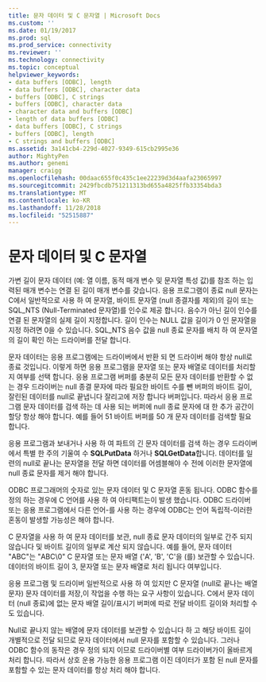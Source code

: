 ```yaml
---
title: 문자 데이터 및 C 문자열 | Microsoft Docs
ms.custom: ''
ms.date: 01/19/2017
ms.prod: sql
ms.prod_service: connectivity
ms.reviewer: ''
ms.technology: connectivity
ms.topic: conceptual
helpviewer_keywords:
- data buffers [ODBC], length
- data buffers [ODBC], character data
- buffers [ODBC], C strings
- buffers [ODBC], character data
- character data and buffers [ODBC]
- length of data buffers [ODBC]
- data buffers [ODBC], C strings
- buffers [ODBC], length
- C strings and buffers [ODBC]
ms.assetid: 3a141cb4-229d-4027-9349-615cb2995e36
author: MightyPen
ms.author: genemi
manager: craigg
ms.openlocfilehash: 00daac655f0c435c1ee22239d3d4aafa23065997
ms.sourcegitcommit: 2429fbcdb751211313bd655a4825ffb33354bda3
ms.translationtype: MT
ms.contentlocale: ko-KR
ms.lasthandoff: 11/28/2018
ms.locfileid: "52515887"
---
```

# <a name="character-data-and-c-strings"></a>문자 데이터 및 C 문자열
가변 길이 문자 데이터 (예: 열 이름, 동적 매개 변수 및 문자열 특성 값)를 참조 하는 입력된 매개 변수는 연결 된 길이 매개 변수를 갖습니다. 응용 프로그램이 종료 null 문자는 C에서 일반적으로 사용 하 여 문자열, 바이트 문자열 (null 종결자를 제외)의 길이 또는 SQL_NTS (Null-Terminated 문자열)를 인수로 제공 합니다. 음수가 아닌 길이 인수를 연결 된 문자열의 실제 길이 지정합니다. 길이 인수는 NULL 값을 길이가 0 인 문자열을 지정 하려면 0을 수 있습니다. SQL_NTS 음수 값을 null 종료 문자를 배치 하 여 문자열의 길이 확인 하는 드라이버를 전달 합니다.  
  
 문자 데이터는 응용 프로그램에는 드라이버에서 반환 되 면 드라이버 해야 항상 null로 종료 것입니다. 이렇게 하면 응용 프로그램을 문자열 또는 문자 배열로 데이터를 처리할지 여부를 선택 합니다. 응용 프로그램 버퍼를 충분히 모든 문자 데이터를 반환할 수 없는 경우 드라이버는 null 종결 문자에 따라 필요한 바이트 수를 뺀 버퍼의 바이트 길이, 잘린된 데이터를 null로 끝냅니다 잘리고에 저장 합니다 버퍼입니다. 따라서 응용 프로그램 문자 데이터를 검색 하는 데 사용 되는 버퍼에 null 종료 문자에 대 한 추가 공간이 할당 항상 해야 합니다. 예를 들어 51 바이트 버퍼를 50 개 문자 데이터를 검색할 필요 합니다.  
  
 응용 프로그램과 보내거나 사용 하 여 파트의 긴 문자 데이터를 검색 하는 경우 드라이버에서 특별 한 주의 기울여 수 **SQLPutData** 하거나 **SQLGetData**합니다. 데이터를 일련의 null로 끝나는 문자열을 전달 하면 데이터를 어셈블해야 수 전에 이러한 문자열에 null 종료 문자를 제거 해야 합니다.  
  
 ODBC 프로그래머의 숫자로 있는 문자 데이터 및 C 문자열 혼동 됩니다. ODBC 함수를 정의 하는 경우에 C 언어를 사용 하 여 아티팩트는이 발생 했습니다. ODBC 드라이버 또는 응용 프로그램에서 다른 언어-를 사용 하는 경우에 ODBC는 언어 독립적-이러한 혼동이 발생할 가능성은 해야 합니다.  
  
 C 문자열을 사용 하 여 문자 데이터를 보관, null 종료 문자 데이터의 일부로 간주 되지 않습니다 및 바이트 길이의 일부로 계산 되지 않습니다. 예를 들어, 문자 데이터 "ABC"는 "ABC\0" C 문자열 또는 문자 배열 {'A', 'B', 'C'을 (를) 보관할 수 있습니다. 데이터의 바이트 길이 3, 문자열 또는 문자 배열로 처리 됩니다 여부입니다.  
  
 응용 프로그램 및 드라이버 일반적으로 사용 하 여 있지만 C 문자열 (null로 끝나는 배열 문자) 문자 데이터를 저장,이 작업을 수행 하는 요구 사항이 있습니다. C에서 문자 데이터 (null 종료)에 없는 문자 배열 길이/표시기 버퍼에 따로 전달 바이트 길이와 처리할 수도 있습니다.  
  
 Null로 끝나지 않는 배열에 문자 데이터를 보관할 수 있습니다 하 고 해당 바이트 길이 개별적으로 전달 되므로 문자 데이터에서 null 문자를 포함할 수 있습니다. 그러나 ODBC 함수의 동작은 경우 정의 되지 이므로 드라이버별 여부 드라이버가이 올바르게 처리 합니다. 따라서 상호 운용 가능한 응용 프로그램 이진 데이터가 포함 된 null 문자를 포함할 수 있는 문자 데이터를 항상 처리 해야 합니다.
